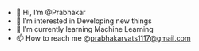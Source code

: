 - 👋 Hi, I’m @Prabhakar
- 👀 I’m interested in Developing new things
- 🌱 I’m currently learning Machine Learning
- 📫 How to reach me @prabhakarvats1117@gmail.com


<!---
innoprabhakar/innoprabhakar is a ✨ special ✨ repository because its `README.md` (this file) appears on your GitHub profile.
You can click the Preview link to take a look at your changes.
--->
